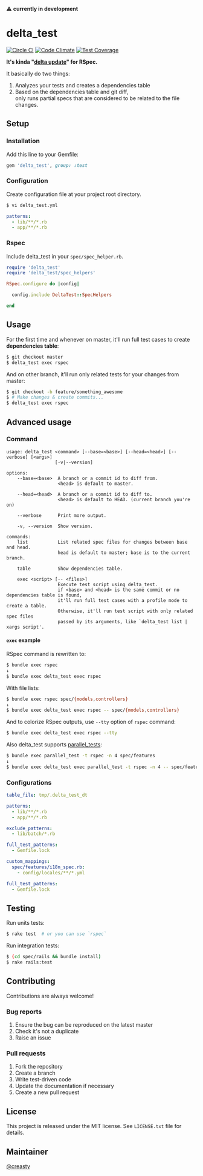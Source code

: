:warning: **currently in development**

delta_test
==========

[![Circle CI](https://circleci.com/gh/creasty/delta_test.svg?style=shield)](https://circleci.com/gh/creasty/delta_test)
[![Code Climate](https://codeclimate.com/github/creasty/delta_test/badges/gpa.svg)](https://codeclimate.com/github/creasty/delta_test)
[![Test Coverage](https://codeclimate.com/github/creasty/delta_test/badges/coverage.svg)](https://codeclimate.com/github/creasty/delta_test/coverage)

**It's kinda "[delta update](http://en.wikipedia.org/wiki/Delta_update)" for RSpec.**

It basically do two things:

1. Analyzes your tests and creates a dependencies table
2. Based on the dependencies table and git diff,  
   only runs partial specs that are considered to be related to the file changes.


Setup
-----

### Installation

Add this line to your Gemfile:

```ruby
gem 'delta_test', group: :test
```

### Configuration

Create configuration file at your project root directory.

```bash
$ vi delta_test.yml
```

```yaml
patterns:
  - lib/**/*.rb
  - app/**/*.rb
```

### Rspec

Include delta_test in your `spec/spec_helper.rb`.

```ruby
require 'delta_test'
require 'delta_test/spec_helpers'

RSpec.configure do |config|

  config.include DeltaTest::SpecHelpers

end
```


Usage
-----

For the first time and whenever on master, it'll run full test cases to create **dependencies table**:

```bash
$ git checkout master
$ delta_test exec rspec
```

And on other branch, it'll run only related tests for your changes from master:

```bash
$ git checkout -b feature/something_awesome
$ # Make changes & create commits...
$ delta_test exec rspec
```


Advanced usage
--------------

### Command

```
usage: delta_test <command> [--base=<base>] [--head=<head>] [--verbose] [<args>]
                  [-v|--version]

options:
    --base=<base>  A branch or a commit id to diff from.
                   <head> is default to master.

    --head=<head>  A branch or a commit id to diff to.
                   <head> is default to HEAD. (current branch you're on)

    --verbose      Print more output.

    -v, --version  Show version.

commands:
    list           List related spec files for changes between base and head.
                   head is default to master; base is to the current branch.

    table          Show dependencies table.

    exec <script> [-- <files>]
                   Execute test script using delta_test.
                   if <base> and <head> is the same commit or no dependencies table is found,
                   it'll run full test cases with a profile mode to create a table.
                   Otherwise, it'll run test script with only related spec files
                   passed by its arguments, like `delta_test list | xargs script'.
```

#### `exec` example

RSpec command is rewritten to:

```bash
$ bundle exec rspec
↓
$ bundle exec delta_test exec rspec
```

With file lists:

```bash
$ bundle exec rspec spec/{models,controllers}
↓
$ bundle exec delta_test exec rspec -- spec/{models,controllers}
```

And to colorize RSpec outputs, use `--tty` option of `rspec` command:

```bash
$ bundle exec delta_test exec rspec --tty
```

Also delta_test supports [parallel_tests](https://github.com/grosser/parallel_tests):

```bash
$ bundle exec parallel_test -t rspec -n 4 spec/features
↓
$ bundle exec delta_test exec parallel_test -t rspec -n 4 -- spec/features
```

### Configurations

```yaml
table_file: tmp/.delta_test_dt

patterns:
  - lib/**/*.rb
  - app/**/*.rb

exclude_patterns:
  - lib/batch/*.rb

full_test_patterns:
  - Gemfile.lock

custom_mappings:
  spec/features/i18n_spec.rb:
    - config/locales/**/*.yml

full_test_patterns:
  - Gemfile.lock
```


Testing
-------

Run units tests:

```bash
$ rake test  # or you can use `rspec`
```

Run integration tests:

```bash
$ (cd spec/rails && bundle install)
$ rake rails:test
```


Contributing
------------

Contributions are always welcome!

### Bug reports

1. Ensure the bug can be reproduced on the latest master
1. Check it's not a duplicate
1. Raise an issue

### Pull requests

1. Fork the repository
1. Create a branch
1. Write test-driven code
1. Update the documentation if necessary
1. Create a new pull request


License
-------

This project is released under the MIT license. See `LICENSE.txt` file for details.


Maintainer
----------

[@creasty](http://github.com/creasty)
